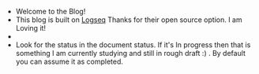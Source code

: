 - Welcome to the Blog!
- This blog is built on [Logseq](https://logseq.github.io/#/page/Contents)  Thanks for their open source option. I am Loving it!
-
- Look for the status in the document status.  If it's In progress then that is something I am currently studying and still in rough draft :) . By default you can assume it as completed.